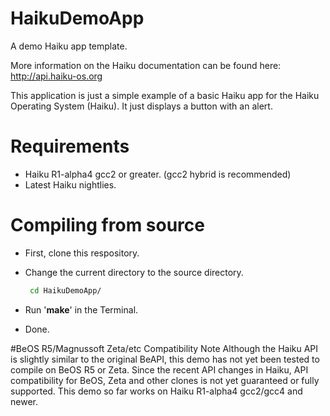 HaikuDemoApp
============

A demo Haiku app template.
 
More information on the Haiku documentation can be found here: http://api.haiku-os.org  

This application is just a simple example of a basic Haiku app for the Haiku Operating System (Haiku). It just displays a button with an alert.

Requirements
=============
* Haiku R1-alpha4 gcc2 or greater. (gcc2 hybrid is recommended)
* Latest Haiku nightlies.

Compiling from source
======================

* First, clone this respository.
* Change the current directory to the source directory.
  ```bash
   cd HaikuDemoApp/
  ```

* Run '**make**' in the Terminal.
* Done.

#BeOS R5/Magnussoft Zeta/etc Compatibility Note
Although the Haiku API is slightly similar to the original BeAPI, this demo has not yet been tested to compile on BeOS R5 or Zeta. Since the recent API changes in Haiku, API compatibility for BeOS, Zeta and other clones is not yet guaranteed or fully supported. This demo so far works on Haiku R1-alpha4 gcc2/gcc4 and newer.
